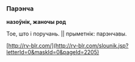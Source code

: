### Парэнча
**назоўнік, жаночы род**

Тое, што і поручань. || прыметнік: парэнчавы.

<a rel="author">[http://rv-blr.com/](http://rv-blr.com/slounik.jsp?letterId=0&maskId=0&pageId=2205)</a>
